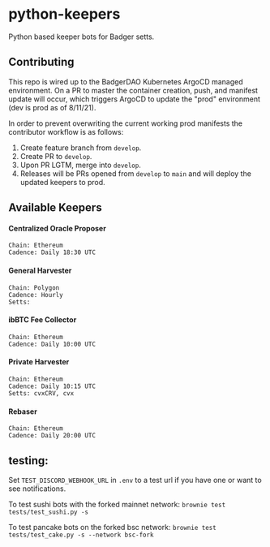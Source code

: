 # python-keepers
Python based keeper bots for Badger setts.

## Contributing
This repo is wired up to the BadgerDAO Kubernetes ArgoCD managed environment. On a PR to master the container creation, push, and manifest update will occur, which triggers ArgoCD to update the "prod" environment (dev is prod as of 8/11/21).

In order to prevent overwriting the current working prod manifests the contributor workflow is as follows:
1. Create feature branch from `develop`.
2. Create PR to `develop`.
3. Upon PR LGTM, merge into `develop`.
4. Releases will be PRs opened from `develop` to `main` and will deploy the updated keepers to prod.

## Available Keepers

#### Centralized Oracle Proposer
```
Chain: Ethereum
Cadence: Daily 18:30 UTC
```
#### General Harvester
```
Chain: Polygon
Cadence: Hourly
Setts: 
```
#### ibBTC Fee Collector
```
Chain: Ethereum
Cadence: Daily 10:00 UTC
```
#### Private Harvester
```
Chain: Ethereum
Cadence: Daily 10:15 UTC
Setts: cvxCRV, cvx
```
#### Rebaser
```
Chain: Ethereum
Cadence: Daily 20:00 UTC
```
## testing:

Set `TEST_DISCORD_WEBHOOK_URL` in `.env` to a test url if you have one or want to see notifications.

To test sushi bots with the forked mainnet network:
`brownie test tests/test_sushi.py -s`

To test pancake bots on the forked bsc network:
`brownie test tests/test_cake.py -s --network bsc-fork`